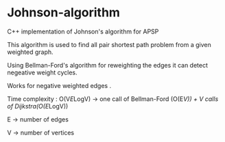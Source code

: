# Johnson-algorithm
C++ implementation of Johnson's algorithm for APSP

This algorithm is used to find all pair shortest path problem from a given weighted graph.

Using Bellman-Ford's algorithm for reweighting the edges it can detect negeative weight cycles.

Works for negative weighted edges .

Time complexity : O(V*E*LogV) -> one call of Bellman-Ford (O(E*V)) + V calls of Dijkstra(O(E*LogV))

E -> number of edges

V -> number of vertices
